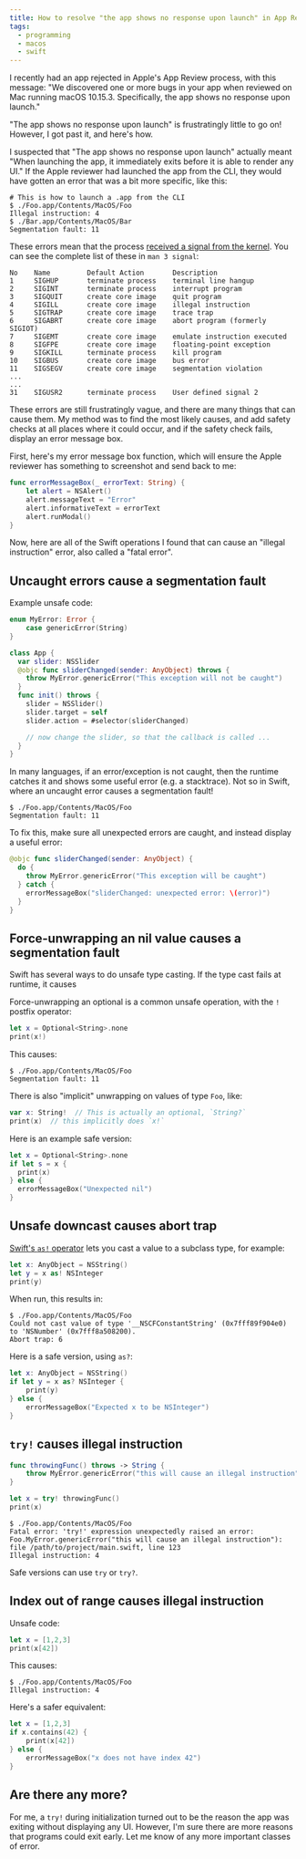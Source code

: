 ```yaml
---
title: How to resolve "the app shows no response upon launch" in App Review
tags:
  - programming
  - macos
  - swift
---
```


I recently had an app rejected in Apple's App Review process,
with this message:
"We discovered one or more bugs in your app when reviewed on Mac running macOS 10.15.3.
Specifically, the app shows no response upon launch."

"The app shows no response upon launch"
is frustratingly little to go on!
However, I got past it, and here's how.

I suspected that "The app shows no response upon launch"
actually meant "When launching the app, 
it immediately exits before it is able to render any UI."
If the Apple reviewer had launched the app from the CLI,
they would have gotten an error that was a bit more specific, like this:

```
# This is how to launch a .app from the CLI
$ ./Foo.app/Contents/MacOS/Foo
Illegal instruction: 4
$ ./Bar.app/Contents/MacOS/Bar
Segmentation fault: 11
```

These errors mean that the process [received a signal from the kernel](https://en.wikipedia.org/wiki/Signal_(IPC)).
You can see the complete list of these in `man 3 signal`:

```
No    Name         Default Action       Description
1     SIGHUP       terminate process    terminal line hangup
2     SIGINT       terminate process    interrupt program
3     SIGQUIT      create core image    quit program
4     SIGILL       create core image    illegal instruction
5     SIGTRAP      create core image    trace trap
6     SIGABRT      create core image    abort program (formerly SIGIOT)
7     SIGEMT       create core image    emulate instruction executed
8     SIGFPE       create core image    floating-point exception
9     SIGKILL      terminate process    kill program
10    SIGBUS       create core image    bus error
11    SIGSEGV      create core image    segmentation violation
...
...
31    SIGUSR2      terminate process    User defined signal 2
```

These errors are still frustratingly vague,
and there are many things that can cause them.
My method was to find the most likely causes,
and add safety checks at all places where it could occur,
and if the safety check fails, display an error message box.

First, here's my error message box function,
which will ensure the Apple reviewer has something to screenshot and send back to me:

```swift
func errorMessageBox(_ errorText: String) {
    let alert = NSAlert()
    alert.messageText = "Error"
    alert.informativeText = errorText
    alert.runModal()
}
```

Now, here are all of the Swift operations I found
that can cause an "illegal instruction" error,
also called a "fatal error".

## Uncaught errors cause a segmentation fault

Example unsafe code:

```swift
enum MyError: Error {
    case genericError(String)
}

class App {
  var slider: NSSlider
  @objc func sliderChanged(sender: AnyObject) throws {
    throw MyError.genericError("This exception will not be caught")
  }
  func init() throws {
    slider = NSSlider()
    slider.target = self
    slider.action = #selector(sliderChanged)

    // now change the slider, so that the callback is called ...
  }
}
```

In many languages, if an error/exception is not caught,
then the runtime catches it and shows some useful error (e.g. a stacktrace).
Not so in Swift, where an uncaught error causes a segmentation fault!

```
$ ./Foo.app/Contents/MacOS/Foo
Segmentation fault: 11
```

To fix this, make sure all unexpected errors are caught,
and instead display a useful error:

```swift
@objc func sliderChanged(sender: AnyObject) {
  do {
    throw MyError.genericError("This exception will be caught")
  } catch {
    errorMessageBox("sliderChanged: unexpected error: \(error)")
  }
}
```

## Force-unwrapping an nil value causes a segmentation fault

Swift has several ways to do unsafe type casting.
If the type cast fails at runtime, it causes 

Force-unwrapping an optional is a common unsafe operation,
with the `!` postfix operator:

```swift
let x = Optional<String>.none
print(x!)
```

This causes:

```
$ ./Foo.app/Contents/MacOS/Foo
Segmentation fault: 11
```

There is also "implicit" unwrapping
on values of type `Foo`, like:

```swift
var x: String!  // This is actually an optional, `String?`
print(x)  // this implicitly does `x!`
```

Here is an example safe version:

```swift
let x = Optional<String>.none
if let s = x {
  print(x)
} else {
  errorMessageBox("Unexpected nil")
}
```

## Unsafe downcast causes abort trap

[Swift's `as!` operator](https://docs.swift.org/swift-book/LanguageGuide/TypeCasting.html#ID341) 
lets you cast a value to a subclass type,
for example:

```swift
let x: AnyObject = NSString()
let y = x as! NSInteger
print(y)
```

When run, this results in:

```
$ ./Foo.app/Contents/MacOS/Foo
Could not cast value of type '__NSCFConstantString' (0x7fff89f904e0) to 'NSNumber' (0x7fff8a508200).
Abort trap: 6
```

Here is a safe version, using `as?`:

```swift
let x: AnyObject = NSString()
if let y = x as? NSInteger {
    print(y)
} else {
    errorMessageBox("Expected x to be NSInteger")
}
```

## `try!` causes illegal instruction

```swift
func throwingFunc() throws -> String {
    throw MyError.genericError("this will cause an illegal instruction")
}

let x = try! throwingFunc()
print(x)
```

```
$ ./Foo.app/Contents/MacOS/Foo
Fatal error: 'try!' expression unexpectedly raised an error: Foo.MyError.genericError("this will cause an illegal instruction"): file /path/to/project/main.swift, line 123
Illegal instruction: 4
```

Safe versions can use `try` or `try?`.

## Index out of range causes illegal instruction

Unsafe code:

```swift
let x = [1,2,3]
print(x[42])
```

This causes:

```
$ ./Foo.app/Contents/MacOS/Foo
Illegal instruction: 4
```

Here's a safer equivalent:

```swift
let x = [1,2,3]
if x.contains(42) {
    print(x[42])
} else {
    errorMessageBox("x does not have index 42")
}
```

## Are there any more?

For me, a `try!` during initialization turned out to be the reason the app was exiting without displaying any UI.
However, I'm sure there are more reasons that programs could exit early.
Let me know of any more important classes of error.
